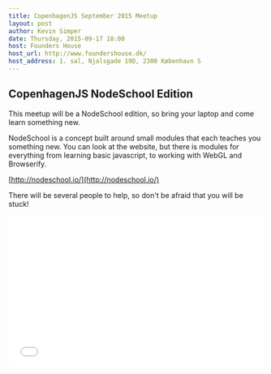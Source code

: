 ```yaml
---
title: CopenhagenJS September 2015 Meetup
layout: post
author: Kevin Simper
date: Thursday, 2015-09-17 18:00
host: Founders House
host_url: http://www.foundershouse.dk/
host_address: 1. sal, Njalsgade 19D, 2300 København S
---
```


## CopenhagenJS NodeSchool Edition

This meetup will be a NodeSchool edition, so bring your laptop and come learn
something new.

NodeSchool is a concept built around small modules that each teaches you
something new. You can look at the website, but there is modules for everything
from learning basic javascript, to working with WebGL and Browserify.

[http://nodeschool.io/](http://nodeschool.io/)

There will be several people to help, so don't be afraid that you will be stuck!

<iframe  src="//eventbrite.com/tickets-external?eid=18618613775&ref=etckt" frameborder="0" height="300" width="100%" seamless="seamless" scrolling="auto" allowtransparency="true"></iframe>
